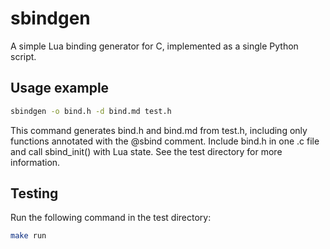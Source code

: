 # sbindgen

A simple Lua binding generator for C, implemented as a single Python script.

## Usage example
```bash
sbindgen -o bind.h -d bind.md test.h
```
This command generates bind.h and bind.md from test.h, including only functions annotated with the @sbind comment. Include bind.h in one .c file and call sbind_init() with Lua state. See the test directory for more information.

## Testing
Run the following command in the test directory:
```bash
make run
```
